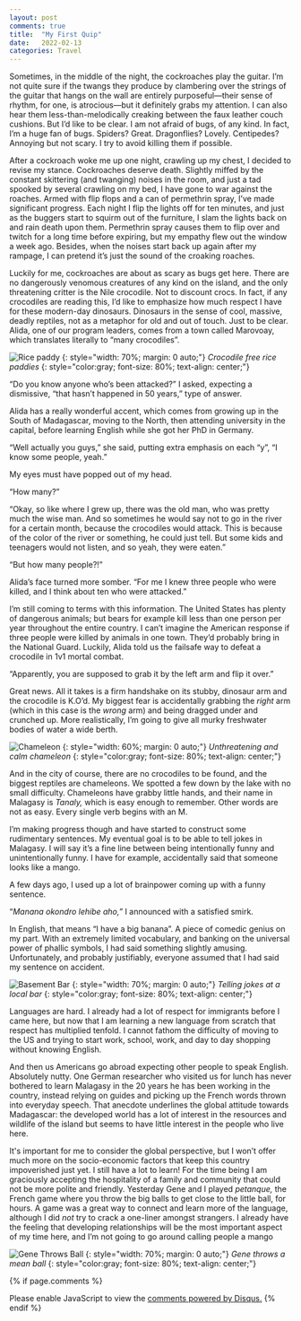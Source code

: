 ```yaml
---
layout: post
comments: true
title:  "My First Quip"
date:   2022-02-13
categories: Travel
---
```




Sometimes, in the middle of the night, the cockroaches play the guitar. I’m not quite sure if the twangs they produce by clambering over the strings of the guitar that hangs on the wall are entirely purposeful—their sense of rhythm, for one, is atrocious—but it definitely grabs my attention. I can also hear them less-than-melodically creaking between the faux leather couch cushions. But I’d like to be clear. I am not afraid of bugs, of any kind. In fact, I’m a huge fan of bugs. Spiders? Great. Dragonflies? Lovely. Centipedes? Annoying but not scary. I try to avoid killing them if possible.

After a cockroach woke me up one night, crawling up my chest, I decided to revise my stance. Cockroaches deserve death. Slightly miffed by the constant skittering (and twanging) noises in the room, and just a tad spooked by several crawling on my bed, I have gone to war against the roaches. Armed with flip flops and a can of permethrin spray, I’ve made significant progress. Each night I flip the lights off for ten minutes, and just as the buggers start to squirm out of the furniture, I slam the lights back on and rain death upon them. Permethrin spray causes them to flip over and twitch for a long time before expiring, but my empathy flew out the window a week ago. Besides, when the noises start back up again after my rampage, I can pretend it’s just the sound of the croaking roaches.

Luckily for me, cockroaches are about as scary as bugs get here. There are no dangerously venomous creatures of any kind on the island, and the only threatening critter is the Nile crocodile. Not to discount crocs. In fact, if any crocodiles are reading this, I’d like to emphasize how much respect I have for these modern-day dinosaurs. Dinosaurs in the sense of cool, massive, deadly reptiles, not as a metaphor for old and out of touch. Just to be clear. Alida, one of our program leaders, comes from a town called Marovoay, which translates literally to “many crocodiles”.


![Rice paddy](/assets/ricepaddies.jpg)
{: style="width: 70%; margin: 0 auto;"}
*Crocodile free rice paddies*
{: style="color:gray; font-size: 80%; text-align: center;"}

“Do you know anyone who’s been attacked?” I asked, expecting a dismissive, “that hasn’t happened in 50 years,” type of answer.

Alida has a really wonderful accent, which comes from growing up in the South of Madagascar, moving to the North, then attending university in the capital, before learning English while she got her PhD in Germany.

“Well actually you guys,” she said, putting extra emphasis on each “y”, “I know some people, yeah.”

My eyes must have popped out of my head.

“How many?”

“Okay, so like where I grew up, there was the old man, who was pretty much the wise man. And so sometimes he would say not to go in the river for a certain month, because the crocodiles would attack. This is because of the color of the river or something, he could just tell. But some kids and teenagers would not listen, and so yeah, they were eaten.”

“But how many people?!”

Alida’s face turned more somber. “For me I knew three people who were killed, and I think about ten who were attacked.”

I’m still coming to terms with this information. The United States has plenty of dangerous animals; but bears for example kill less than one person per year throughout the entire country. I can’t imagine the American response if three people were killed by animals in one town. They’d probably bring in the National Guard. Luckily, Alida told us the failsafe way to defeat a crocodile in 1v1 mortal combat.

“Apparently, you are supposed to grab it by the left arm and flip it over.”

Great news. All it takes is a firm handshake on its stubby, dinosaur arm and the crocodile is K.O’d. My biggest fear is accidentally grabbing the _right_ arm (which in this case is the _wrong_ arm) and being dragged under and crunched up. More realistically, I’m going to give all murky freshwater bodies of water a wide berth.

![Chameleon](/assets/holdingchameleon.JPG)
{: style="width: 60%; margin: 0 auto;"}
*Unthreatening and calm chameleon*
{: style="color:gray; font-size: 80%; text-align: center;"}

And in the city of course, there are no crocodiles to be found, and the biggest reptiles are chameleons. We spotted a few down by the lake with no small difficulty. Chameleons have grabby little hands, and their name in Malagasy is _Tanaly,_ which is easy enough to remember. Other words are not as easy. Every single verb begins with an M.

I’m making progress though and have started to construct some rudimentary sentences. My eventual goal is to be able to tell jokes in Malagasy. I will say it’s a fine line between being intentionally funny and unintentionally funny. I have for example, accidentally said that someone looks like a mango.

A few days ago, I used up a lot of brainpower coming up with a funny sentence.

“_Manana okondro lehibe aho,”_ I announced with a satisfied smirk.

In English, that means “I have a big banana”. A piece of comedic genius on my part. With an extremely limited vocabulary, and banking on the universal power of phallic symbols, I had said something slightly amusing. Unfortunately, and probably justifiably, everyone assumed that I had said my sentence on accident.

![Basement Bar](/assets/basementbar.jpg)
{: style="width: 70%; margin: 0 auto;"}
*Telling jokes at a local bar*
{: style="color:gray; font-size: 80%; text-align: center;"}

Languages are hard. I already had a lot of respect for immigrants before I came here, but now that I am learning a new language from scratch that respect has multiplied tenfold. I cannot fathom the difficulty of moving to the US and trying to start work, school, work, and day to day shopping without knowing English.

And then us Americans go abroad expecting other people to speak English. Absolutely nutty. One German researcher who visited us for lunch has never bothered to learn Malagasy in the 20 years he has been working in the country, instead relying on guides and picking up the French words thrown into everyday speech. That anecdote underlines the global attitude towards Madagascar: the developed world has a lot of interest in the resources and wildlife of the island but seems to have little interest in the people who live here.

It's important for me to consider the global perspective, but I won’t offer much more on the socio-economic factors that keep this country impoverished just yet. I still have a lot to learn! For the time being I am graciously accepting the hospitality of a family and community that could not be more polite and friendly. Yesterday Gene and I played _petanque,_ the French game where you throw the big balls to get close to the little ball, for hours. A game was a great way to connect and learn more of the language, although I did _not_ try to crack a one-liner amongst strangers. I already have the feeling that developing relationships will be the most important aspect of my time here, and I’m not going to go around calling people a mango

![Gene Throws Ball](/assets/genepetanque.jpg)
{: style="width: 70%; margin: 0 auto;"}
*Gene throws a mean ball*
{: style="color:gray; font-size: 80%; text-align: center;"}


{% if page.comments %}
<div id="disqus_thread"></div>
<script>
    /**
    *  RECOMMENDED CONFIGURATION VARIABLES: EDIT AND UNCOMMENT THE SECTION BELOW TO INSERT DYNAMIC VALUES FROM YOUR PLATFORM OR CMS.
    *  LEARN WHY DEFINING THESE VARIABLES IS IMPORTANT: https://disqus.com/admin/universalcode/#configuration-variables    */
    /*
    var disqus_config = function () {
    this.page.url = 'https://www.hughgabriel.com/Travel/2022/02/13/My-First-Quip.html';  // Replace PAGE_URL with your page's canonical URL variable
    this.page.identifier = '/Travel/2022/02/13/My-First-Quip.html'; // Replace PAGE_IDENTIFIER with your page's unique identifier variable
    };
    */
    (function() { // DON'T EDIT BELOW THIS LINE
    var d = document, s = d.createElement('script');
    s.src = 'https://hughsblog-1.disqus.com/embed.js';
    s.setAttribute('data-timestamp', +new Date());
    (d.head || d.body).appendChild(s);
    })();
</script>
<noscript>Please enable JavaScript to view the <a href="https://disqus.com/?ref_noscript">comments powered by Disqus.</a></noscript>
{% endif %}
